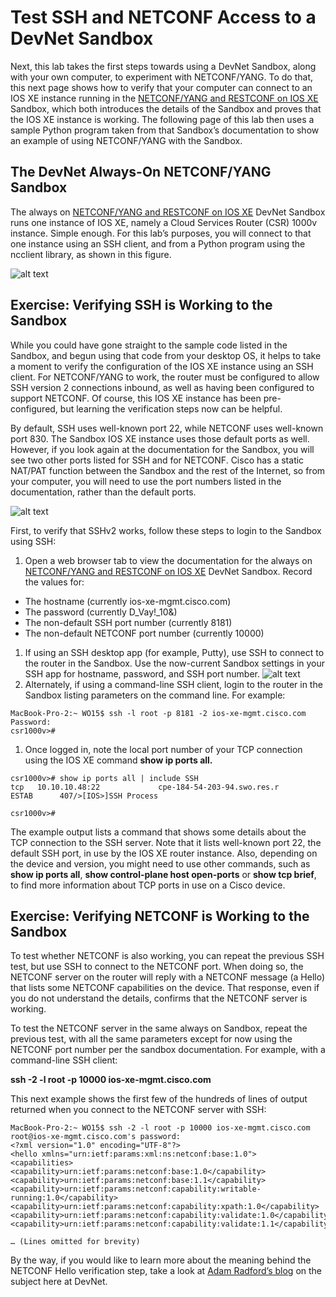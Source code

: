# Test SSH and NETCONF Access to a DevNet Sandbox

Next, this lab takes the first steps towards using a DevNet Sandbox, along with your own computer, to experiment with NETCONF/YANG. To do that, this next page shows how to verify that your computer can connect to an IOS XE instance running in the [NETCONF/YANG and RESTCONF on IOS XE](https://devnetsandbox.cisco.com/RM/Diagram/Index/27d9747a-db48-4565-8d44-df318fce37ad?diagramType=Topology) Sandbox, which both introduces the details of the Sandbox and proves that the IOS XE instance is working. The following page of this lab then uses a sample Python program taken from that Sandbox’s documentation to show an example of using NETCONF/YANG with the Sandbox.

## The DevNet Always-On NETCONF/YANG Sandbox

The always on [NETCONF/YANG and RESTCONF on IOS XE](https://devnetsandbox.cisco.com/RM/Diagram/Index/27d9747a-db48-4565-8d44-df318fce37ad?diagramType=Topology) DevNet Sandbox runs one instance of IOS XE, namely a Cloud Services Router (CSR) 1000v instance. Simple enough. For this lab’s purposes, you will connect to that one instance using an SSH client, and from a Python program using the ncclient library, as shown in this figure.

![alt text](/posts/files/02-netconf-04-home-lab-netconf/assets/images/desktop-4-05.png)


## Exercise: Verifying SSH is Working to the Sandbox

While you could have gone straight to the sample code listed in the Sandbox, and begun using that code from your desktop OS, it helps to take a moment to verify the configuration of the IOS XE instance using an SSH client. For NETCONF/YANG to work, the router must be configured to allow SSH version 2 connections inbound, as well as having been configured to support NETCONF. Of course, this IOS XE instance has been pre-configured, but learning the verification steps now can be helpful.

By default, SSH uses well-known port 22, while NETCONF uses well-known port 830. The Sandbox IOS XE instance uses those default ports as well. However, if you look again at the documentation for the Sandbox, you will see two other ports listed for SSH and for NETCONF. Cisco has a static NAT/PAT function between the Sandbox and the rest of the Internet, so from your computer, you will need to use the port numbers listed in the documentation, rather than the default ports.

![alt text](/posts/files/02-netconf-04-home-lab-netconf/assets/images/desktop-4-06.png)


First, to verify that SSHv2 works, follow these steps to login to the Sandbox using SSH:

1.  Open a web browser tab to view the documentation for the always on [NETCONF/YANG and RESTCONF on IOS XE](https://devnetsandbox.cisco.com/RM/Diagram/Index/27d9747a-db48-4565-8d44-df318fce37ad?diagramType=Topology) DevNet Sandbox. Record the values for:

  -   The hostname (currently ios-xe-mgmt.cisco.com)
  -   The password (currently D_Vay!\_10&)
  -   The non-default SSH port number (currently 8181)
  -   The non-default NETCONF port number (currently 10000)
1.  If using an SSH desktop app (for example, Putty), use SSH to connect to the router in the Sandbox. Use the now-current Sandbox settings in your SSH app for hostname, password, and SSH port number.
![alt text](/posts/files/02-netconf-04-home-lab-netconf/assets/images/desktop-4-07.png)
1. Alternately, if using a command-line SSH client, login to the router in the Sandbox listing parameters on the command line. For example:
```
MacBook-Pro-2:~ WO15$ ssh -l root -p 8181 -2 ios-xe-mgmt.cisco.com
Password: 
csr1000v>#
```
1.  Once logged in, note the local port number of your TCP connection using the IOS XE command **show ip ports all.**

```
csr1000v># show ip ports all | include SSH
tcp   10.10.10.48:22             cpe-184-54-203-94.swo.res.r
ESTAB      407/>[IOS>]SSH Process

csr1000v>#
```

The example output lists a command that shows some details about the TCP connection to the SSH server. Note that it lists well-known port 22, the default SSH port, in use by the IOS XE router instance. Also, depending on the device and version, you might need to use other commands, such as **show ip ports all**, **show control-plane host open-ports** or **show tcp brief**, to find more information about TCP ports in use on a Cisco device.

## Exercise: Verifying NETCONF is Working to the Sandbox

To test whether NETCONF is also working, you can repeat the previous SSH test, but use SSH to connect to the NETCONF port. When doing so, the NETCONF server on the router will reply with a NETCONF message (a Hello) that lists some NETCONF capabilities on the device. That response, even if you do not understand the details, confirms that the NETCONF server is working.

To test the NETCONF server in the same always on Sandbox, repeat the previous test, with all the same parameters except for now using the NETCONF port number per the sandbox documentation. For example, with a command-line SSH client:

__ssh -2 -l root -p 10000 ios-xe-mgmt.cisco.com__

This next example shows the first few of the hundreds of lines of output returned when you connect to the NETCONF server with SSH:

````
MacBook-Pro-2:~ WO15$ ssh -2 -l root -p 10000 ios-xe-mgmt.cisco.com
root@ios-xe-mgmt.cisco.com's password:
<?xml version="1.0" encoding="UTF-8"?>
<hello xmlns="urn:ietf:params:xml:ns:netconf:base:1.0">
<capabilities>
<capability>urn:ietf:params:netconf:base:1.0</capability>
<capability>urn:ietf:params:netconf:base:1.1</capability>
<capability>urn:ietf:params:netconf:capability:writable-running:1.0</capability>
<capability>urn:ietf:params:netconf:capability:xpath:1.0</capability>
<capability>urn:ietf:params:netconf:capability:validate:1.0</capability>
<capability>urn:ietf:params:netconf:capability:validate:1.1</capability>

… (Lines omitted for brevity)

````

By the way, if you would like to learn more about the meaning behind the NETCONF Hello verification step, take a look at [Adam Radford’s blog](https://communities.cisco.com/community/developer/dna/blog/2017/01/04/next-generation-network-device-programming-part1) on the subject here at DevNet.
